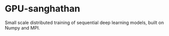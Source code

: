 # GPU-sanghathan
Small scale distributed training of sequential deep learning models, built on Numpy and MPI.

